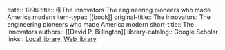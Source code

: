 date:: 1996
title:: @The innovators The engineering pioneers who made America modern
item-type:: [[book]]
original-title:: The innovators: The engineering pioneers who made America modern
short-title:: The innovators
authors:: [[David P. Billington]]
library-catalog:: Google Scholar
links:: [Local library](zotero://select/library/items/M9DN85E6), [Web library](https://www.zotero.org/users/6520516/items/M9DN85E6)

